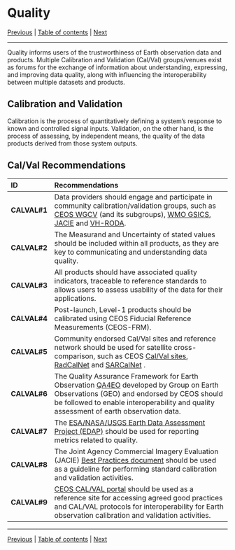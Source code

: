 # Quality

[Previous](Interface.md) | [Table of contents](README.md) | [Next](Policy.md)
***

Quality informs users of the trustworthiness of Earth observation data and products. Multiple Calibration and Validation (Cal/Val) groups/venues exist as forums for the exchange of information about understanding, expressing, and improving data quality, along with influencing the interoperability between multiple datasets and products.

## Calibration and Validation

Calibration is the process of quantitatively defining a system’s response to known and controlled signal inputs. Validation, on the other hand, is the process of assessing, by independent means, the quality of the data products derived from those system outputs.

## Cal/Val Recommendations

| **ID** | **Recommendations** |
| :---- | :---- |
| **CALVAL\#1** | Data providers should engage and participate in community calibration/validation groups, such as [CEOS WGCV](https://ceos.org/ourwork/workinggroups/wgcv/) (and its subgroups), [WMO GSICS](https://gsics.wmo.int/site/global-space-based-inter-calibration-system-gsics), [JACIE](https://www.usgs.gov/calval/jacie) and [VH-RODA](https://earth.esa.int/eogateway/events/vh-roda).  |
| **CALVAL\#2** | The Measurand and Uncertainty of stated values should be included within all products, as they are key to communicating and understanding data quality. |
| **CALVAL\#3** | All products should have associated quality indicators, traceable to reference standards to allows users to assess usability of the data for their applications. |
| **CALVAL\#4** | Post-launch, Level-1 products should be calibrated using CEOS Fiducial Reference Measurements (CEOS-FRM). |
| **CALVAL\#5** |  Community endorsed Cal/Val sites and reference network should be used for satellite cross-comparison, such as CEOS [Cal/Val sites](https://calvalportal.ceos.org/web/guest/calvalsites), [RadCalNet](https://www.radcalnet.org) and [SARCalNet](https://www.sarcalnet.org/) . |
| **CALVAL\#6** | The Quality Assurance Framework for Earth Observation [QA4EO](https://qa4eo.org/) developed by Group on Earth Observations (GEO) and endorsed by CEOS should be followed to enable interoperability and quality assessment of earth observation data. |
| **CALVAL\#7** | The [ESA/NASA/USGS Earth Data Assessment Project (EDAP)](https://earth.esa.int/eogateway/activities/edap) should be used for reporting metrics related to quality. |
| **CALVAL\#8** | The Joint Agency Commercial Imagery Evaluation (JACIE) [Best Practices document](https://www.usgs.gov/publications/joint-agency-commercial-imagery-evaluation-jacie-best-practices-remote-sensing-system) should be used as a guideline for performing standard calibration and validation activities. |
| **CALVAL\#9** |[CEOS CAL/VAL portal](https://calvalportal.ceos.org/) should be used as a reference site for accessing agreed good practices and CAL/VAL protocols for interoperability for Earth observation calibration and validation activities. |

***
[Previous](Interface.md) | [Table of contents](README.md) | [Next](Policy.md)

